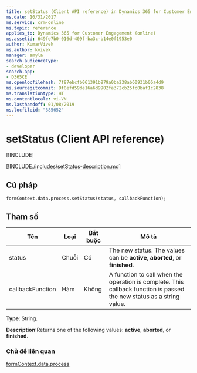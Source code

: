 ```yaml
---
title: setStatus (Client API reference) in Dynamics 365 for Customer Engagement| MicrosoftDocs
ms.date: 10/31/2017
ms.service: crm-online
ms.topic: reference
applies_to: Dynamics 365 for Customer Engagement (online)
ms.assetid: 649fe7b0-016d-409f-ba3c-b14e0f1953e0
author: KumarVivek
ms.author: kvivek
manager: amyla
search.audienceType:
- developer
search.app:
- D365CE
ms.openlocfilehash: 7f87ebcfb061391b879a0ba238ab60931b06a4d9
ms.sourcegitcommit: 9f0efd59de16a6d9902fa372cb25fc0baf1c2838
ms.translationtype: HT
ms.contentlocale: vi-VN
ms.lasthandoff: 01/08/2019
ms.locfileid: "385652"
---
```

# <a name="setstatus-client-api-reference"></a>setStatus (Client API reference)

[!INCLUDE[](../../../../../includes/cc_applies_to_update_9_0_0.md)]

[!INCLUDE[./includes/setStatus-description.md](./includes/setStatus-description.md)]

## <a name="syntax"></a>Cú pháp

`formContext.data.process.setStatus(status, callbackFunction);`

## <a name="parameters"></a>Tham số

|Tên|Loại|Bắt buộc|Mô tả|
|--|--|--|--|
|status|Chuỗi|Có|The new status. The values can be **active**, **aborted**, or **finished**.|
|callbackFunction|Hàm|Không|A function to call when the operation is complete. This callback function is passed the new status as a string value.|

**Type**: String. 

**Description**:Returns one of the following values: **active**, **aborted**, or **finished**.

### <a name="related-topics"></a>Chủ đề liên quan

[formContext.data.process](../../formContext-data-process.md)
 



